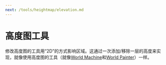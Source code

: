 ```yaml
---
next: /tools/heightmap/elevation.md
---
```

# 高度图工具

修改高度图的工具用“2D”的方式影响区域。这通过一次添加/移除一层的高度来实现，就像使用高度图的工具（就像[World Machine](https://www.world-machine.com/)和[World Painter](https://www.worldpainter.net/)）一样。